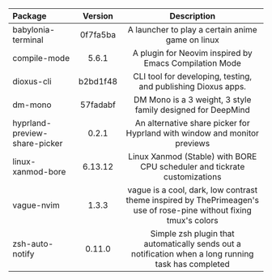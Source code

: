 | Package | Version | Description |
| :- | :-: | :-: |
| babylonia-terminal | 0f7fa5ba | A launcher to play a certain anime game on linux |
| compile-mode | 5.6.1 | A plugin for Neovim inspired by Emacs Compilation Mode |
| dioxus-cli | b2bd1f48 | CLI tool for developing, testing, and publishing Dioxus apps. |
| dm-mono | 57fadabf | DM Mono is a 3 weight, 3 style family designed for DeepMind |
| hyprland-preview-share-picker | 0.2.1 | An alternative share picker for Hyprland with window and monitor previews |
| linux-xanmod-bore | 6.13.12 | Linux Xanmod (Stable) with BORE CPU scheduler and tickrate customizations |
| vague-nvim | 1.3.3 | vague is a cool, dark, low contrast theme inspired by ThePrimeagen's use of rose-pine without fixing tmux's colors |
| zsh-auto-notify | 0.11.0 | Simple zsh plugin that automatically sends out a notification when a long running task has completed |